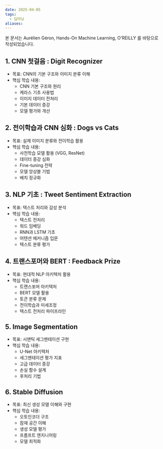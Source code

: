```yaml
---
date: 2025-04-05
tags:
  - 딥러닝
aliases:
---
```


본 문서는 Aurélien Géron, Hands-On Machine Learning, O'REILLY 를 바탕으로 작성되었습니다.
## 1. CNN 첫걸음 : Digit Recognizer
* 목표: CNN의 기본 구조와 이미지 분류 이해
* 핵심 학습 내용:
  * CNN 기본 구조와 원리
  * 케라스 기초 사용법
  * 이미지 데이터 전처리
  * 기본 데이터 증강
  * 모델 평가와 개선

## 2. 전이학습과 CNN 심화 : Dogs vs Cats
* 목표: 실제 이미지 분류와 전이학습 활용
* 핵심 학습 내용:
  * 사전학습 모델 활용 (VGG, ResNet)
  * 데이터 증강 심화
  * Fine-tuning 전략
  * 모델 앙상블 기법
  * 배치 정규화

## 3. NLP 기초 : Tweet Sentiment Extraction
* 목표: 텍스트 처리와 감성 분석
* 핵심 학습 내용:
  * 텍스트 전처리
  * 워드 임베딩
  * RNN과 LSTM 기초
  * 어텐션 메커니즘 입문
  * 텍스트 분류 평가

## 4. 트랜스포머와 BERT : Feedback Prize
* 목표: 현대적 NLP 아키텍처 활용
* 핵심 학습 내용:
  * 트랜스포머 아키텍처
  * BERT 모델 활용
  * 토큰 분류 문제
  * 전이학습과 미세조정
  * 텍스트 전처리 파이프라인

## 5. Image Segmentation
* 목표: 시맨틱 세그멘테이션 구현
* 핵심 학습 내용:
  * U-Net 아키텍처
  * 세그멘테이션 평가 지표
  * 고급 데이터 증강
  * 손실 함수 설계
  * 후처리 기법

## 6. Stable Diffusion
* 목표: 최신 생성 모델 이해와 구현
* 핵심 학습 내용:
  * 오토인코더 구조
  * 잠재 공간 이해
  * 생성 모델 평가
  * 프롬프트 엔지니어링
  * 모델 최적화
